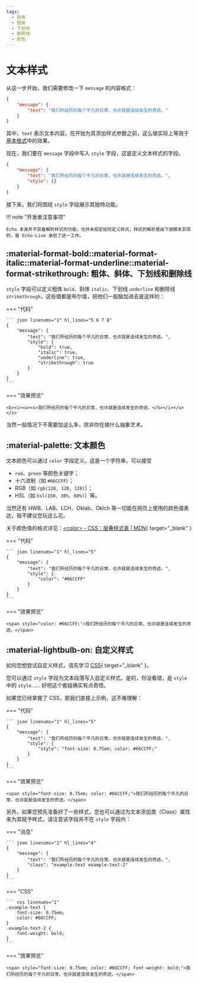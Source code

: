 ```yaml
---
tags:
  - 斜体
  - 粗体
  - 下划线
  - 删除线
  - 颜色
---
```


# 文本样式

从这一步开始，我们需要修改一下 `message` 的内容格式：

``` json linenums="1"
{
    "message": {
        "text": "我们所经历的每个平凡的日常，也许就是连续发生的奇迹。"
    }
}
```

其中，`text` 表示文本内容。在开始为其添加样式参数之前，这么做实际上等效于[基本格式](base.md)中的效果。

现在，我们要在 `message` 字段中写入 `style` 字段，这是定义文本样式的字段。

``` json linenums="1" hl_lines="4"
{
    "message": {
        "text": "我们所经历的每个平凡的日常，也许就是连续发生的奇迹。",
        "style": {}
    }
}
```

接下来，我们将围绕 `style` 字段展示其独特功能。

!!! note "开发者注意事项"

    Echo 本身并不具备解析样式的功能，也并未规定如何定义样式，样式的解析是由下游脚本实现的，是 Echo-Live 承担了这一工作。

## :material-format-bold::material-format-italic::material-format-underline::material-format-strikethrough: 粗体、斜体、下划线和删除线
`style` 字段可以定义粗体 `bold`、斜体 `italic`、下划线 `underline` 和删除线 `strikethrough`，这些值都是布尔值，把他们一股脑加进去是这样的：

=== "代码"

    ``` json linenums="1" hl_lines="5 6 7 8"
    {
        "message": {
            "text": "我们所经历的每个平凡的日常，也许就是连续发生的奇迹。",
            "style": {
                "bold": true,
                "italic": true,
                "underline": true,
                "strikethrough": true
            }
        }
    }
    ```

=== "效果预览"

    <b><i><u><s>我们所经历的每个平凡的日常，也许就是连续发生的奇迹。</b></i></u></s>

当然一般情况下不需要加这么多，除非你在搞什么抽象艺术。

## :material-palette: 文本颜色
文本颜色可以通过 `color` 字段定义，这是一个字符串，可以接受

- `red`、`green` 等颜色关键字；
- 十六进制（如 `#66CCFF`）；
- RGB（如 `rgb(128, 128, 128)`）；
- HSL（如 `hsl(150, 30%, 60%)`）等。
  
当然还有 HWB、LAB、LCH、Oklab、Oklch 等一切能在网页上使用的颜色值表达，我不建议您玩这么花。

关于颜色值的格式详见：[&lt;color&gt; - CSS：层叠样式表 | MDN](https://developer.mozilla.org/zh-CN/docs/Web/CSS/color_value){ target="_blank" }

=== "代码"

    ``` json linenums="1" hl_lines="5"
    {
        "message": {
            "text": "我们所经历的每个平凡的日常，也许就是连续发生的奇迹。",
            "style": {
                "color": "#66CCFF"
            }
        }
    }
    ```

=== "效果预览"

    <span style="color: #66CCFF;">我们所经历的每个平凡的日常，也许就是连续发生的奇迹。</span>

## :material-lightbulb-on: 自定义样式
如何您想尝试自定义样式，请先学习 [CSS](https://www.runoob.com/css/css-tutorial.html){ target="_blank" }。

您可以通过 `style` 字段为文本段落写入自定义样式。是的，你没看错，是 `style` 中的 `style`...... 好吧这个套娃确实有点奇怪。

如果您已经掌握了 CSS，那我们直接上示例，这不难理解：

=== "代码"

    ``` json linenums="1" hl_lines="5"
    {
        "message": {
            "text": "我们所经历的每个平凡的日常，也许就是连续发生的奇迹。",
            "style": {
                "style": "font-size: 0.75em; color: #66CCFF;"
            }
        }
    }
    ```

=== "效果预览"

    <span style="font-size: 0.75em; color: #66CCFF;">我们所经历的每个平凡的日常，也许就是连续发生的奇迹。</span>

另外，如果您预先准备好了一些样式，您也可以通过为文本添加类（Class）属性来为其赋予样式，请注意该字段并不在 `style` 字段内：

=== "消息"

    ``` json linenums="1" hl_lines="4"
    {
        "message": {
            "text": "我们所经历的每个平凡的日常，也许就是连续发生的奇迹。",
            "class": "example-text example-text-2"
        }
    }
    ```

=== "CSS"

    ``` css linenums="1"
    .example-text {
        font-size: 0.75em;
        color: #66CCFF;
    }
    .example-text-2 {
        font-weight: bold;
    }
    ```

=== "效果预览"

    <span style="font-size: 0.75em; color: #66CCFF; font-weight: bold;">我们所经历的每个平凡的日常，也许就是连续发生的奇迹。</span>
